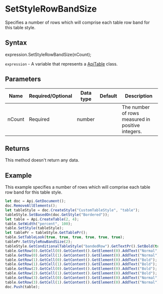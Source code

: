 # SetStyleRowBandSize

Specifies a number of rows which will comprise each table row band for this table style.

## Syntax

expression.SetStyleRowBandSize(nCount);

`expression` - A variable that represents a [ApiTable](../ApiTable.md) class.

## Parameters

| **Name** | **Required/Optional** | **Data type** | **Default** | **Description** |
| ------------- | ------------- | ------------- | ------------- | ------------- |
| nCount | Required | number |  | The number of rows measured in positive integers. |

## Returns

This method doesn't return any data.

## Example

This example specifies a number of rows which will comprise each table row band for this table style.

```javascript
let doc = Api.GetDocument();
doc.RemoveAllElements();
let tableStyle = doc.CreateStyle("CustomTableStyle", "table");
tableStyle.SetBasedOn(doc.GetStyle("Bordered"));
let table = Api.CreateTable(2, 4);
table.SetWidth("percent", 100);
table.SetStyle(tableStyle);
let tablePr = tableStyle.GetTablePr();
table.SetTableLook(true, true, true, true, true, true);
tablePr.SetStyleRowBandSize(2);
tableStyle.GetConditionalTableStyle("bandedRow").GetTextPr().SetBold(true);
table.GetRow(0).GetCell(0).GetContent().GetElement(0).AddText("Normal");
table.GetRow(0).GetCell(1).GetContent().GetElement(0).AddText("Normal");
table.GetRow(1).GetCell(0).GetContent().GetElement(0).AddText("Bold");
table.GetRow(1).GetCell(1).GetContent().GetElement(0).AddText("Bold");
table.GetRow(2).GetCell(0).GetContent().GetElement(0).AddText("Bold");
table.GetRow(2).GetCell(1).GetContent().GetElement(0).AddText("Bold");
table.GetRow(3).GetCell(0).GetContent().GetElement(0).AddText("Normal");
table.GetRow(3).GetCell(1).GetContent().GetElement(0).AddText("Normal");
doc.Push(table);
```
